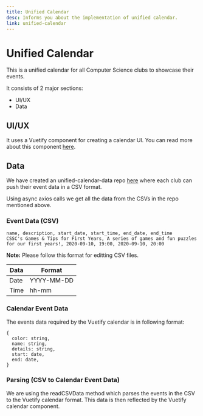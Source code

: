 ```yaml
---
title: Unified Calendar
desc: Informs you about the implementation of unified calendar.
link: unified-calendar
---
```


# Unified Calendar

This is a unified calendar for all Computer Science clubs to showcase their
events.

It consists of 2 major sections:

- UI/UX
- Data

## UI/UX

It uses a Vuetify component for creating a calendar UI. You can read more about
this component [here](https://vuetifyjs.com/en/components/calendars/#calendars).

## Data

We have created an unified-calendar-data repo
[here](https://github.com/utm-cssc/unified-calendar-data) where each club can
push their event data in a CSV format.

Using async axios calls we get all the data from the CSVs in the repo mentioned
above.

### Event Data (CSV)

```
name, description, start_date, start_time, end_date, end_time
CSSC's Games & Tips for First Years, A series of games and fun puzzles for our first years!, 2020-09-10, 19:00, 2020-09-10, 20:00
```

**Note:** Please follow this format for editting CSV files.

| Data | Format     |
| ---- | ---------- |
| Date | YYYY-MM-DD |
| Time | hh-mm      |

### Calendar Event Data

The events data required by the Vuetify calendar is in following format:

```
{
  color: string,
  name: string,
  details: string,
  start: date,
  end: date,
}
```

### Parsing (CSV to Calendar Event Data)

We are using the readCSVData method which parses the events in the CSV to the
Vuetify calendar format. This data is then reflected by the Vuetify calendar
component.
